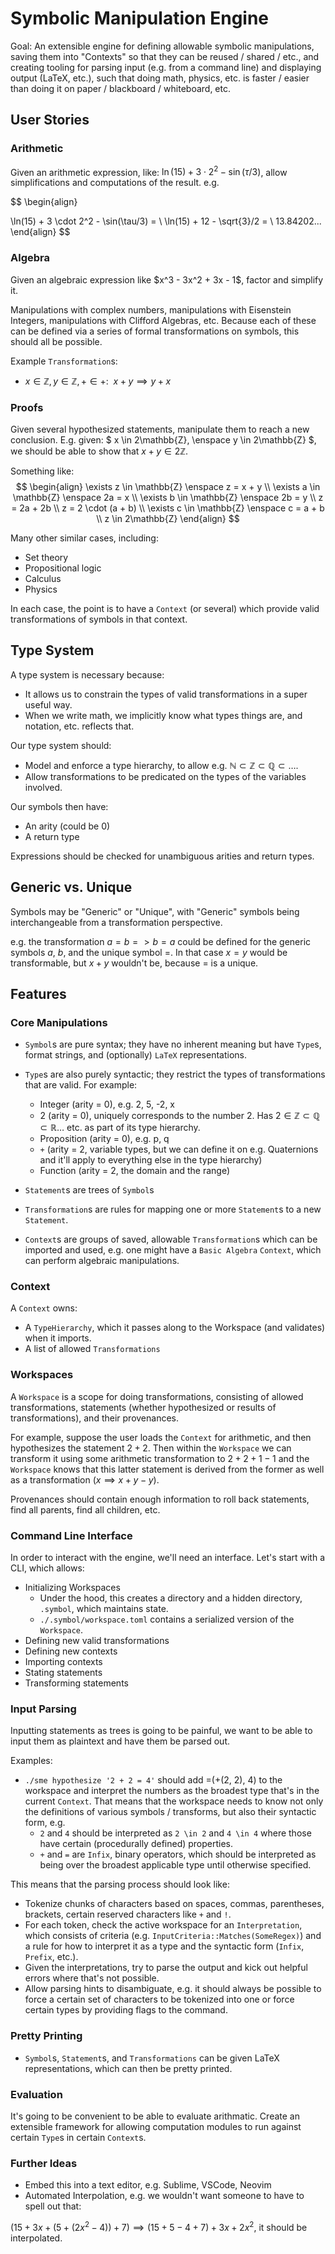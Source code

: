 # Symbolic Manipulation Engine

Goal: An extensible engine for defining allowable symbolic manipulations, saving them into "Contexts" so that they can be reused / shared / etc., and creating tooling for parsing input (e.g. from a command line) and displaying output (LaTeX, etc.), such that doing math, physics, etc. is faster / easier than doing it on paper / blackboard / whiteboard, etc.

## User Stories

### Arithmetic

Given an arithmetic expression, like: $\ln(15) + 3 \cdot 2^2 - \sin(\tau/3)$, allow simplifications and computations of the result.  e.g.

$$
\begin{align}

\ln(15) + 3 \cdot 2^2 - \sin(\tau/3) = \\
\ln(15) + 12 - \sqrt{3}/2 = \\
13.84202...
\end{align}
$$


### Algebra

Given an algebraic expression like \$x^3 - 3x^2 + 3x - 1\$, factor and simplify it.

Manipulations with complex numbers, manipulations with Eisenstein Integers, manipulations with Clifford Algebras, etc.  Because each of these can be defined via a series of formal transformations on symbols, this should all be possible.

Example `Transformation`s:
- $x \in \mathbb{Z}, y \in \mathbb{Z}, + \in +: \enspace x + y \implies y + x$

### Proofs

Given several hypothesized statements, manipulate them to reach a new conclusion.  E.g. given: $ x \in 2\mathbb{Z}, \enspace y \in 2\mathbb{Z} $, we should be able to show that $x + y \in 2\mathbb{Z}$.  

Something like:
$$
\begin{align}
\exists z \in \mathbb{Z} \enspace z = x + y \\
\exists a \in \mathbb{Z} \enspace 2a = x \\
\exists b \in \mathbb{Z} \enspace 2b = y \\
z = 2a + 2b \\
z = 2 \cdot (a + b) \\
\exists c \in \mathbb{Z} \enspace c = a + b \\
z \in 2\mathbb{Z}
\end{align}
$$

Many other similar cases, including:
- Set theory
- Propositional logic
- Calculus
- Physics

In each case, the point is to have a `Context` (or several) which provide valid transformations of symbols in that context.  

## Type System

A type system is necessary because:
- It allows us to constrain the types of valid transformations in a super useful way.
- When we write math, we implicitly know what types things are, and notation, etc. reflects that.  

Our type system should:
- Model and enforce a type hierarchy, to allow e.g. $\mathbb{N} \subset \mathbb{Z} \subset \mathbb{Q} \subset \ldots$.  
- Allow transformations to be predicated on the types of the variables involved.

Our symbols then have:
- An arity (could be 0)
- A return type

Expressions should be checked for unambiguous arities and return types.

## Generic vs. Unique

Symbols may be "Generic" or "Unique", with "Generic" symbols being interchangeable from a transformation perspective.

e.g. the transformation $a = b => b = a$ could be defined for the generic symbols $a$, $b$, and the unique symbol $=$.  In that case $x = y$ would be transformable, but $x + y$ wouldn't be, because $=$ is a unique.



## Features

### Core Manipulations

- `Symbol`s are pure syntax; they have no inherent meaning but have `Type`s, format strings, and (optionally) `LaTeX` representations.
- `Type`s are also purely syntactic; they restrict the types of transformations that are valid.  For example:
    - Integer (arity = 0), e.g. 2, 5, -2, x
    - 2 (arity = 0), uniquely corresponds to the number 2.  Has $2 \in \mathbb{Z} \subset \mathbb{Q} \subset \mathbb{R} \ldots$ etc. as part of its type hierarchy.
    - Proposition (arity = 0), e.g. p, q
    - `+` (arity = 2, variable types, but we can define it on e.g. Quaternions and it'll apply to everything else in the type hierarchy)
    - Function (arity = 2, the domain and the range)

- `Statement`s are trees of `Symbol`s
- `Transformation`s are rules for mapping one or more `Statement`s to a new `Statement`.  
- `Context`s are groups of saved, allowable `Transformation`s which can be imported and used, e.g. one might have a `Basic Algebra` `Context`, which can perform algebraic manipulations.

### Context

A `Context` owns:
 - A `TypeHierarchy`, which it passes along to the Workspace (and validates) when it imports.
 - A list of allowed `Transformations`


### Workspaces

A `Workspace` is a scope for doing transformations, consisting of allowed transformations, statements (whether hypothesized or results of transformations), and their provenances.  

For example, suppose the user loads the `Context` for arithmetic, and then hypothesizes the statement $2 + 2$.  Then within the `Workspace` we can transform it using some arithmetic transformation to $2 + 2 + 1 - 1$ and the `Workspace` knows that this latter statement is derived from the former as well as a transformation ($x \implies x + y - y$).

Provenances should contain enough information to roll back statements, find all parents, find all children, etc.  



### Command Line Interface

In order to interact with the engine, we'll need an interface.  Let's start with a CLI, which allows:
- Initializing Workspaces
    - Under the hood, this creates a directory and a hidden directory, `.symbol`, which maintains state.  
    - `./.symbol/workspace.toml` contains a serialized version of the `Workspace`.  
- Defining new valid transformations
- Defining new contexts
- Importing contexts
- Stating statements
- Transforming statements

### Input Parsing

Inputting statements as trees is going to be painful, we want to be able to input them as plaintext and have them be parsed out.

Examples:
- `./sme hypothesize '2 + 2 = 4'` should add =(+(2, 2), 4) to the workspace and interpret the numbers as the broadest type that's in the current `Context`.  That means that the workspace needs to know not only the definitions of various symbols / transforms, but also their syntactic form, e.g.
    - `2` and `4` should be interpreted as `2 \in 2` and `4 \in 4` where those have certain (procedurally defined) properties.
    - `+` and `=` are `Infix`, binary operators, which should be interpreted as being over the broadest applicable type until otherwise specified.

This means that the parsing process should look like:
- Tokenize chunks of characters based on spaces, commas, parentheses, brackets, certain reserved characters like `+` and `!`.  
- For each token, check the active workspace for an `Interpretation`, which consists of criteria (e.g. `InputCriteria::Matches(SomeRegex)`) and a rule for how to interpret it as a type and the syntactic form (`Infix`, `Prefix`, etc.).  
- Given the interpretations, try to parse the output and kick out helpful errors where that's not possible.
- Allow parsing hints to disambiguate, e.g. it should always be possible to force a certain set of characters to be tokenized into one or force certain types by providing flags to the command.

### Pretty Printing

- `Symbol`s, `Statement`s, and `Transformations` can be given LaTeX representations, which can then be pretty printed.  

### Evaluation

It's going to be convenient to be able to evaluate arithmatic.  Create an extensible framework for allowing computation modules to run against certain `Type`s in certain `Context`s.  

### Further Ideas

- Embed this into a text editor, e.g. Sublime, VSCode, Neovim
- Automated Interpolation, e.g. we wouldn't want someone to have to spell out that:

$(15 + 3x + (5 + (2x^2 - 4)) + 7) \implies (15 + 5 - 4 + 7) + 3x + 2x^2$, it should be interpolated.
